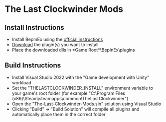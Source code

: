 # The Last Clockwinder Mods
 
## Install Instructions
- Install BepInEx using the [official instructions](https://docs.bepinex.dev/articles/user_guide/installation/index.html)
- [Download](https://github.com/Dino0040/The-Last-Clockwinder-Mods/releases/latest) the plugin(s) you want to install
- Place the downloaded dlls in \*Game Root\*\BepInEx\plugins

## Build Instructions
- Install Visual Studio 2022 with the "Game development with Unity" workload
- Set the "THELASTCLOCKWINDER_INSTALL" environment variable to your game's root folder (for example "C:\Program Files (x86)\Steam\steamapps\common\TheLastClockwinder")
- Open the "The-Last-Clockwinder-Mods.sln" solution using Visual Studio
- Clicking "Build" -> "Build Solution" will compile all plugins and automatically place them in the correct folder
